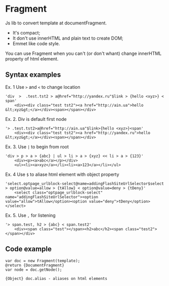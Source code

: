 Fragment
=======
  
Js lib to convert template at documentFragment.
    
* It's compact;
* It don't use innerHTML and plain text to create DOM;
* Emmet like code style.
  
You can use Fragment when you can't (or don't whant) change innerHTML property of html element.
  
Syntax examples
--------------------
Ex. 1 Use `>`  and `<` to change location
```
'div  >  .test.tst2 > a@href="http://yandex.ru"$link > {hello <xyz>} < span'
	<div><div class="test tst2"><a href="http://ain.ua">hello &lt;xyz&gt;</a></div><span></span></div>
```
Ex. 2. Div is default first node
```
'> .test.tst2>a@href="http://ain.ua"$link>{hello <xyz>}<span' 
	<div><div class="test tst2"><a href="http://yandex.ru">hello &lt;xyz&gt;</a></div><span></span></div>
```
Ex. 3. Use `|` to begin from root		
```
'div > p > a > {abc} | ul > li > a > {xyz} << li > a > {123}'
	<div><p><a>abc</a></p></div>
	<ul><li><a>xyz</a></li><li><a>123</a></li></ul>
```
Ex. 4 Use `$` to aliase html element with object property
```
'select.optpage_urlblock-select@name=addingFlashSiteUrlSelector$select > option@value=allow > {tAllow} < option@value=deny > {tDeny}'
	<select class="optpage_urlblock-select" name="addingFlashSiteUrlSelector"><option value="allow">tAllow</option><option value="deny">tDeny</option></select>
```
Ex. 5. Use `,` for listening
``` 		
'> span.test, h2 > {abc} < span.test2'
	<div><span class="test"></span><h2>abc</h2><span class="test2"></span></div>
```
  
Code example
------------------ 
```
var doc = new Fragment(template);
@return {DocumentFragment}
var node = doc.getNode();

{Object} doc.alias - aliases on html elements
```


